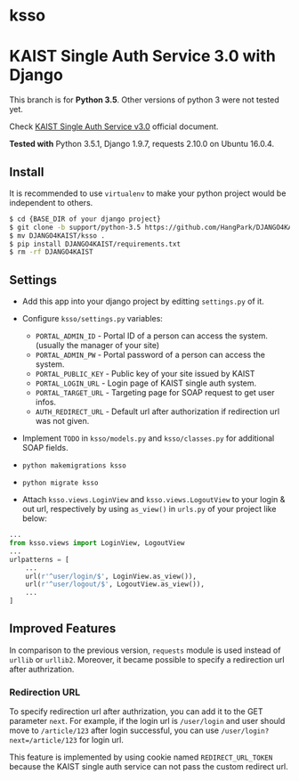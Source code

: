 # ksso
KAIST Single Auth Service 3.0 with Django
======
This branch is for **Python 3.5**. Other versions of python 3 were not tested yet.

Check [KAIST Single Auth Service v3.0](http://ctreq.kaist.ac.kr/static/docs/guide.pdf) official document.

**Tested with** Python 3.5.1, Django 1.9.7, requests 2.10.0 on Ubuntu 16.0.4.

## Install
It is recommended to use `virtualenv` to make your python project would be independent to others.
```sh
$ cd {BASE_DIR of your django project}
$ git clone -b support/python-3.5 https://github.com/HangPark/DJANGO4KAIST
$ mv DJANGO4KAIST/ksso .
$ pip install DJANGO4KAIST/requirements.txt
$ rm -rf DJANGO4KAIST
```

## Settings
- Add this app into your django project by editting `settings.py` of it.
- Configure `ksso/settings.py` variables:
    
    - `PORTAL_ADMIN_ID` - Portal ID of a person can access the system. (usually the manager of your site)
    - `PORTAL_ADMIN_PW` - Portal password of a person can access the system.
    - `PORTAL_PUBLIC_KEY` - Public key of your site issued by KAIST
    - `PORTAL_LOGIN_URL` - Login page of KAIST single auth system.
    - `PORTAL_TARGET_URL` - Targeting page for SOAP request to get user infos.
    - `AUTH_REDIRECT_URL` - Default url after authorization if redirection url was not given.

- Implement `TODO` in `ksso/models.py` and `ksso/classes.py` for additional SOAP fields.
- `python makemigrations ksso`
- `python migrate ksso`
- Attach `ksso.views.LoginView` and `ksso.views.LogoutView` to your login & out url, respectively by using `as_view()` in `urls.py` of your project like below:
```python
...
from ksso.views import LoginView, LogoutView
...
urlpatterns = [
    ...
    url(r'^user/login/$', LoginView.as_view()),
    url(r'^user/logout/$', LogoutView.as_view()),
    ...
]
```

## Improved Features
In comparison to the previous version, `requests` module is used instead of `urllib` or `urllib2`. Moreover, it became possible to specify a redirection url after authrization.

### Redirection URL
To specify redirection url after authrization, you can add it to the GET parameter `next`. For example, if the login url is `/user/login` and user should move to `/article/123` after login successful, you can use `/user/login?next=/article/123` for login url.

This feature is implemented by using cookie named `REDIRECT_URL_TOKEN` because the KAIST single auth service can not pass the custom redirect url.
